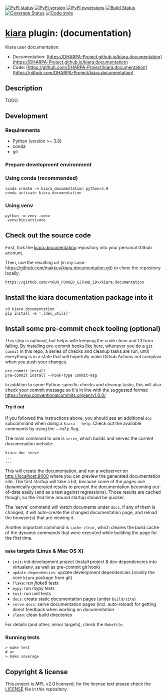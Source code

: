 [![PyPI status](https://img.shields.io/pypi/status/kiara.documentation.svg)](https://pypi.python.org/pypi/kiara.documentation/)
[![PyPI version](https://img.shields.io/pypi/v/kiara.documentation.svg)](https://pypi.python.org/pypi/kiara.documentation/)
[![PyPI pyversions](https://img.shields.io/pypi/pyversions/kiara.documentation.svg)](https://pypi.python.org/pypi/kiara.documentation/)
[![Build Status](https://img.shields.io/endpoint.svg?url=https%3A%2F%2Factions-badge.atrox.dev%2FDHARPA-Project%2Fkiara%2Fbadge%3Fref%3Ddevelop&style=flat)](https://actions-badge.atrox.dev/DHARPA-Project/kiara.documentation/goto?ref=develop)
[![Coverage Status](https://coveralls.io/repos/github/DHARPA-Project/kiara.documentation/badge.svg?branch=develop)](https://coveralls.io/github/DHARPA-Project/kiara.documentation?branch=develop)
[![Code style](https://img.shields.io/badge/code%20style-black-000000.svg)](https://github.com/ambv/black)

# [**kiara**](https://dharpa.org/kiara.documentation) plugin: (documentation)

Kiara user documentation.

 - Documentation: [https://DHARPA-Project.github.io/kiara.documentation](https://DHARPA-Project.github.io/kiara.documentation)
 - Code: [https://github.com/DHARPA-Project/kiara.documentation](https://github.com/DHARPA-Project/kiara.documentation)


## Description

TODO

## Development

### Requirements

- Python (version >= 3.8)
- conda
- git


### Prepare development environment

### Using conda (recommended)

```
conda create -n kiara_documentation python=3.9
conda activate kiara_documentation
```

### Using venv

```
python -m venv .venv
.venv/bin/activate
```

## Check out the source code

First, fork the [kiara.documentation](https://github.com/DHARPA-Project/kiara.documentation) repository into your personal Github account.

Then, use the resulting url (in my case: https://github.com/makkus/kiara.documentation.git) to clone the repository locally:

```
https://github.com/<YOUR_FORKED_GITHUB_ID>/kiara.documentation
```

## Install the kiara documentation package into it

```
cd kiara.documentation
pip install -e '.[dev_utils]'
```

## Install some pre-commit check tooling (optional)

This step is optional, but helps with keeping the code clean and CI from failing. By installing [pre-commit](https://pre-commit.com/) hooks like here,
whenever you do a `git commit` in this repo, a series of checks and cleanup tasks are run, until everything is in a state
that will hopefully make Github Actions not complain when you push your changes.

```
pre-commit install
pre-commit install --hook-type commit-msg
```

In addition to some Python-specific checks and cleanup tasks, this will also check your commit message so it's in line with the suggested format:
https://www.conventionalcommits.org/en/v1.0.0/

#### Try it out

If you followed the instructions above, you should see an additional `doc` subcommand when doing a `kiara --help`. Check out the available commands by using the `--help` flag.

The main command to use is `serve`, which builds and serves the current documenation website:

```console
kiara doc serve
...
...
```

This will create the documentation, and run a webserver on [http://localhost:8000](http://localhost:8000) where you can preview the generated documentation site.
The first startup will take a bit, because some of the pages use dynamically generated results to prevent the documentation becoming
out-of-date easily (and as a test against regressions). Those results are cached though, so the 2nd time around startup should be quicker.

The 'serve' command will watch documents under `docs`, if any of them is changed, it will auto-create the changed documentation page,
and reload the browser(s) that are viewing it.

Another important command is `cache clear`, which cleares the build cache of the dynamic commands that were executed while building the page for the first time.

### ``make`` targets (Linux & Mac OS X)

- ``init``: init development project (install project & dev dependencies into virtualenv, as well as pre-commit git hook)
- ``update-dependencies``: update development dependencies (mainly the core ``kiara`` package from git)
- ``flake``: run *flake8* tests
- ``mypy``: run mypy tests
- ``test``: run unit tests
- ``docs``: create static documentation pages (under ``build/site``)
- ``serve-docs``: serve documentation pages (incl. auto-reload) for getting direct feedback when working on documentation
- ``clean``: clean build directories

For details (and other, minor targets), check the ``Makefile``.


### Running tests

``` console
> make test
# or
> make coverage
```


## Copyright & license

This project is MPL v2.0 licensed, for the license text please check the [LICENSE](/LICENSE) file in this repository.
